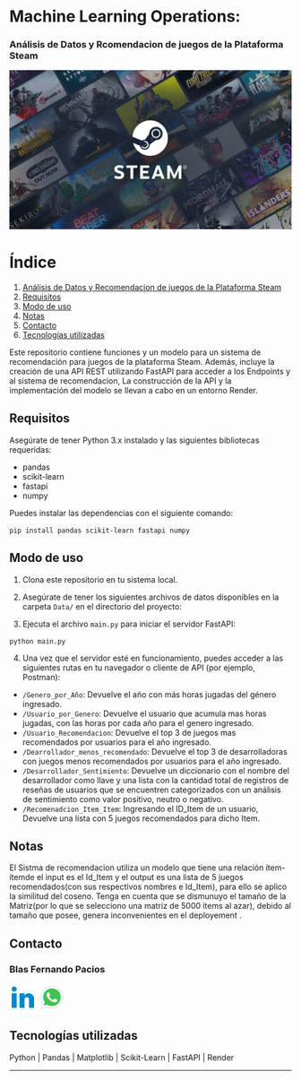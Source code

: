 # Machine Learning Operations:
 ### Análisis de Datos y Rcomendacion de juegos de la Plataforma Steam

![Precios por fechas](Image/Steam.jpg)

# Índice

1. [Análisis de Datos y Recomendacion de juegos de la Plataforma Steam](#an%C3%A1lisis-de-datos-y-predicci%C3%B3n-de-precios-de-juegos-de-steam)
2. [Requisitos](#requisitos)
3. [Modo de uso](#modo-de-uso)
4. [Notas](#notas)
5. [Contacto](#contacto)
6. [Tecnologías utilizadas](#tecnolog%C3%ADas-utilizadas)

Este repositorio contiene funciones y un modelo para un sistema de recomendación para juegos de la plataforma Steam. Además, incluye la creación de una API REST utilizando FastAPI para acceder a los Endpoints y al sistema de recomendacion, La construcción de la API y la implementación del modelo se llevan a cabo en un entorno Render.



## Requisitos

Asegúrate de tener Python 3.x instalado y las siguientes bibliotecas requeridas:

- pandas
- scikit-learn
- fastapi
- numpy

Puedes instalar las dependencias con el siguiente comando:

```
pip install pandas scikit-learn fastapi numpy
```

## Modo de uso

1. Clona este repositorio en tu sistema local.

2. Asegúrate de tener los siguientes archivos de datos disponibles en la carpeta `Data/` en el directorio del proyecto:

3. Ejecuta el archivo `main.py` para iniciar el servidor FastAPI:

```
python main.py
```

4. Una vez que el servidor esté en funcionamiento, puedes acceder a las siguientes rutas en tu navegador o cliente de API (por ejemplo, Postman):

- `/Genero_por_Año`: Devuelve el año con más horas jugadas del género ingresado.
- `/Usuario_por_Genero`: Devuelve el usuario que acumula mas horas jugadas, con las horas por cada año para el genero ingresado.
- `/Usuario_Recomendacion`: Devuelve el top 3 de juegos mas recomendados por usuarios para el año ingresado.
- `/Dearrollador_menos_recomendado`: Devuelve el top 3 de desarrolladoras con juegos menos recomendados por usuarios para el año ingresado.
- `/Desarrollador_Sentimiento`: Devuelve un diccionario con el nombre del desarrollador como llave y una lista con la cantidad total de registros de reseñas de usuarios que se encuentren categorizados con un análisis de sentimiento como valor positivo, neutro o negativo.
- `/Recomenadcion_Item_Item`: Ingresando el ID_Item de un usuario, Devuelve una lista con 5 juegos recomendados para dicho Item.

## Notas

El Sistma de recomendacion utiliza un modelo que  tiene una relación ítem-ítemde el input es el Id_Item y el output es una lista de  5 juegos recomendados(con sus respectivos nombres e Id_Item), para ello se aplico la similitud del coseno. Tenga en cuenta que se dismunuyo el tamaño de la Matriz(por lo que se selecciono una matriz de 5000 items al azar), debido al tamaño que posee, genera inconvenientes en el deployement  .

## Contacto

### Blas Fernando Pacios

[![LinkedIn](Image/icons8-linkedin-48.png)](https://www.linkedin.com/in/blas-fernando-pacios-14a46a280/) [![WhatsApp](Image/icons8-whatsapp-48.png)](https://wa.me/5493815467488)

## Tecnologías utilizadas

Python | Pandas | Matplotlib | Scikit-Learn | FastAPI | Render

---